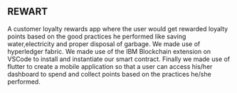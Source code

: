 ## REWART
A customer loyalty rewards app where the user would get rewarded loyalty points based on the good practices he performed like saving water,electricity and proper disposal of garbage. We made use of hyperledger fabric. We made use of the IBM Blockchain extension on VSCode to install and instantiate our smart contract.
Finally we made use of flutter to create a mobile application so that a user can access his/her dashboard to spend and collect points based on the practices he/she performed.
